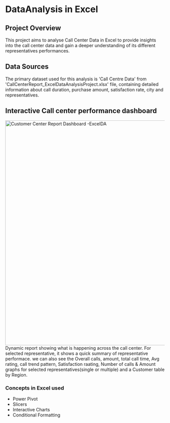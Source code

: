 # DataAnalysis in Excel

## Project Overview
This project aims to analyse Call Center Data in Excel to provide insights into the call center data and gain a deeper understanding of its different representatives performances. 


## Data Sources
The primary dataset used for this analysis is 'Call Centre Data' from 'CallCenterReport_ExcelDataAnalysisProject.xlsx' file, containing detailed information about call duration, purchase amount, satisfaction rate, city and representatives.

## Interactive Call center performance dashboard
<img width="712" alt="Customer Center Report Dashboard -ExcelDA" src="https://github.com/user-attachments/assets/87d6cc37-7cf8-46a8-ab00-c00b663f14ef" />
Dynamic report showing what is happening across the call center. For selected representative, it shows a quick summary of representative performace. we can also see the Overall calls, amount, total call time, Avg rating, call trend pattern, Satisfaction raating, Number of calls & Amount graphs for selected representatives(single or multiple) and a Customer table by Region.

### Concepts in Excel used
- Power Pivot
- Slicers
- Interactive Charts
- Conditional Formatting
  


